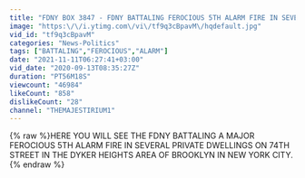 ```yaml
---
title: "FDNY BOX 3847 - FDNY BATTALING FEROCIOUS 5TH ALARM FIRE IN SEVERAL PRIVATE DWELLINGS ON 74TH STREET."
image: "https:\/\/i.ytimg.com\/vi\/tf9q3cBpavM\/hqdefault.jpg"
vid_id: "tf9q3cBpavM"
categories: "News-Politics"
tags: ["BATTALING","FEROCIOUS","ALARM"]
date: "2021-11-11T06:27:41+03:00"
vid_date: "2020-09-13T08:35:27Z"
duration: "PT56M18S"
viewcount: "46984"
likeCount: "858"
dislikeCount: "28"
channel: "THEMAJESTIRIUM1"
---
```

{% raw %}HERE YOU WILL SEE THE FDNY BATTALING A MAJOR FEROCIOUS 5TH ALARM FIRE IN SEVERAL PRIVATE DWELLINGS ON 74TH STREET IN THE DYKER HEIGHTS AREA OF BROOKLYN IN NEW YORK CITY.{% endraw %}
